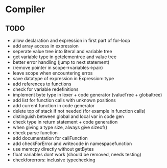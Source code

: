# Compiler

## TODO

- allow declaration and expression in first part of for-loop
- add array access in expression
- seperate value tree into literal and variable tree
- get variable type in getelementree and value tree
- better error handling (jump to next statement)
- (remove pointer in scope->variables->pair)
- leave scope when encountering erros
- save datatype of expression in Expression::type
- add references to functions
- check for variable redefinitions
- implement byte type in lexer + code generator (valueTree + globaltree)
- add list for function calls with unknown positions
- add current function in code generator
- delete top of stack if not needed (for example in function calls)
- distinguish between global and local var in code gen
- check type in return statement + code generation
- when giving a type size, always give sizeof()
- check parse function
- add documentation for callFunction
- add checkForError and writecode in namespacefunction
- use memcpy directly without getBytes
- float variables dont work (should be removed, needs testing)
- checkforerrors: inclusive typechecking